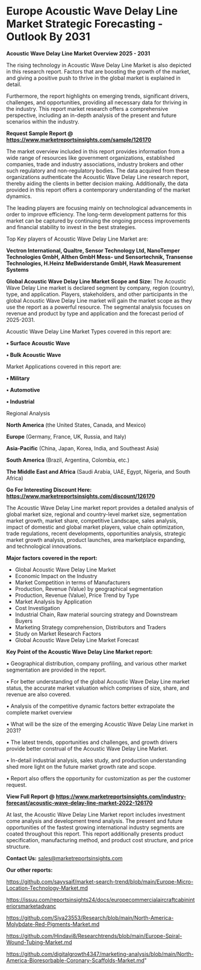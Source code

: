 # Europe Acoustic Wave Delay Line Market Strategic Forecasting - Outlook By 2031

<Strong> Acoustic Wave Delay Line Market Overview 2025 - 2031</strong>

The rising technology in Acoustic Wave Delay Line Market is also depicted in this research report. Factors that are boosting the growth of the market, and giving a positive push to thrive in the global market is explained in detail.

Furthermore, the report highlights on emerging trends, significant drivers, challenges, and opportunities, providing all necessary data for thriving in the industry. This report market research offers a comprehensive perspective, including an in-depth analysis of the present and future scenarios within the industry.

<strong>Request Sample Report @ <a href=https://www.marketreportsinsights.com/sample/126170>https://www.marketreportsinsights.com/sample/126170</a></strong>

The market overview included in this report provides information from a wide range of resources like government organizations, established companies, trade and industry associations, industry brokers and other such regulatory and non-regulatory bodies. The data acquired from these organizations authenticate the Acoustic Wave Delay Line research report, thereby aiding the clients in better decision making. Additionally, the data provided in this report offers a contemporary understanding of the market dynamics.

The leading players are focusing mainly on technological advancements in order to improve efficiency. The long-term development patterns for this market can be captured by continuing the ongoing process improvements and financial stability to invest in the best strategies.

Top Key players of Acoustic Wave Delay Line Market are:

<strong>Vectron International, Qualtre, Sensor Technology Ltd, NanoTemper Technologies GmbH, Althen GmbH Mess- und Sensortechnik, Transense Technologies, H.Heinz MeBwiderstande GmbH, Hawk Measurement Systems</strong>

<strong><b>Global Acoustic Wave Delay Line Market Scope and Size:</b></strong>
The Acoustic Wave Delay Line market is declared segment by company, region (country), type, and application. Players, stakeholders, and other participants in the global Acoustic Wave Delay Line market will gain the market scope as they use the report as a powerful resource. The segmental analysis focuses on revenue and product by type and application and the forecast period of 2025-2031.

Acoustic Wave Delay Line Market Types covered in this report are:

<strong>• Surface Acoustic Wave

• Bulk Acoustic Wave</strong>

Market Applications covered in this report are:

<strong>• Military

• Automotive

• Industrial</strong> 

Regional Analysis

<strong>North America</strong> (the United States, Canada, and Mexico)

<strong>Europe</strong> (Germany, France, UK, Russia, and Italy)

<strong>Asia-Pacific</strong> (China, Japan, Korea, India, and Southeast Asia)

<strong>South America</strong> (Brazil, Argentina, Colombia, etc.)

<strong>The Middle East and Africa</strong> (Saudi Arabia, UAE, Egypt, Nigeria, and South Africa)

<strong>Go For Interesting Discount Here: <a href=https://www.marketreportsinsights.com/discount/126170>https://www.marketreportsinsights.com/discount/126170</a></strong>

The Acoustic Wave Delay Line market report provides a detailed analysis of global market size, regional and country-level market size, segmentation market growth, market share, competitive Landscape, sales analysis, impact of domestic and global market players, value chain optimization, trade regulations, recent developments, opportunities analysis, strategic market growth analysis, product launches, area marketplace expanding, and technological innovations.

<strong><b>Major factors covered in the report:</b></strong>
<ul>
  <li>Global Acoustic Wave Delay Line Market </li>
  <li>Economic Impact on the Industry</li>
  <li>Market Competition in terms of Manufacturers</li>
  <li>Production, Revenue (Value) by geographical segmentation</li>
  <li>Production, Revenue (Value), Price Trend by Type</li>
  <li>Market Analysis by Application</li>
  <li>Cost Investigation</li>
  <li>Industrial Chain, Raw material sourcing strategy and Downstream Buyers</li>
  <li>Marketing Strategy comprehension, Distributors and Traders</li>
  <li>Study on Market Research Factors</li>
  <li>Global Acoustic Wave Delay Line Market Forecast</li>
</ul>

<strong><b>Key Point of the Acoustic Wave Delay Line Market report:</b></strong>

• Geographical distribution, company profiling, and various other market segmentation are provided in the report.

• For better understanding of the global Acoustic Wave Delay Line market status, the accurate market valuation which comprises of size, share, and revenue are also covered.

• Analysis of the competitive dynamic factors better extrapolate the complete market overview

• What will be the size of the emerging Acoustic Wave Delay Line market in 2031?

• The latest trends, opportunities and challenges, and growth drivers provide better construal of the Acoustic Wave Delay Line Market.

• In-detail industrial analysis, sales study, and production understanding shed more light on the future market growth rate and scope.

• Report also offers the opportunity for customization as per the customer request.

<strong><b>View Full Report @ <a href=https://www.marketreportsinsights.com/industry-forecast/acoustic-wave-delay-line-market-2022-126170>https://www.marketreportsinsights.com/industry-forecast/acoustic-wave-delay-line-market-2022-126170</a></b></strong>


At last, the Acoustic Wave Delay Line Market report includes investment come analysis and development trend analysis. The present and future opportunities of the fastest growing international industry segments are coated throughout this report. This report additionally presents product specification, manufacturing method, and product cost structure, and price structure.

<strong>Contact Us:</strong>
sales@marketreportsinsights.com

<strong>Our other reports:</strong>

<a href=https://github.com/sayysaif/market-search-trend/blob/main/Europe-Micro-Location-Technology-Market.md>https://github.com/sayysaif/market-search-trend/blob/main/Europe-Micro-Location-Technology-Market.md</a>

<a href=https://issuu.com/reportsinsights24/docs/europecommercialaircraftcabininteriorsmarketadvanc>https://issuu.com/reportsinsights24/docs/europecommercialaircraftcabininteriorsmarketadvanc</a>

<a href=https://github.com/Siya23553/Research/blob/main/North-America-Molybdate-Red-Pigments-Market.md>https://github.com/Siya23553/Research/blob/main/North-America-Molybdate-Red-Pigments-Market.md</a>

<a href=https://github.com/Hindavi8/Researchtrends/blob/main/Europe-Spiral-Wound-Tubing-Market.md>https://github.com/Hindavi8/Researchtrends/blob/main/Europe-Spiral-Wound-Tubing-Market.md</a>

<a href=https://github.com/digitalgrowth4347/marketing-analysis/blob/main/North-America-Bioresorbable-Coronary-Scaffolds-Market.md>https://github.com/digitalgrowth4347/marketing-analysis/blob/main/North-America-Bioresorbable-Coronary-Scaffolds-Market.md</a>"

